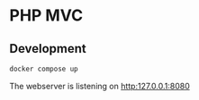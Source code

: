 # PHP MVC

## Development

```bash
docker compose up
```

The webserver is listening on [http:127.0.0.1:8080](http:127.0.0.1:8080)
